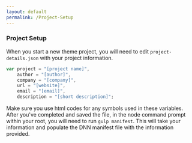 ```yaml
---
layout: default
permalink: /Project-Setup
---
```


### Project Setup

When you start a new theme project, you will need to edit `project-details.json` with your project information.

```javascript
var project = "[project name]",
	author = "[author]",
	company = "[company]",
	url = "[website]",
	email = "[email]",
	description = "[short description]";
```

Make sure you use html codes for any symbols used in these variables. After you've completed and saved the file, in the node command prompt within your root, you will need to run `gulp manifest`. This will take your information and populate the DNN manifest file with the information provided.

